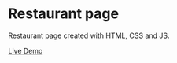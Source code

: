 # Restaurant page

Restaurant page created with HTML, CSS and JS.

[Live Demo](https://anfdrk.github.io/restaurant/)